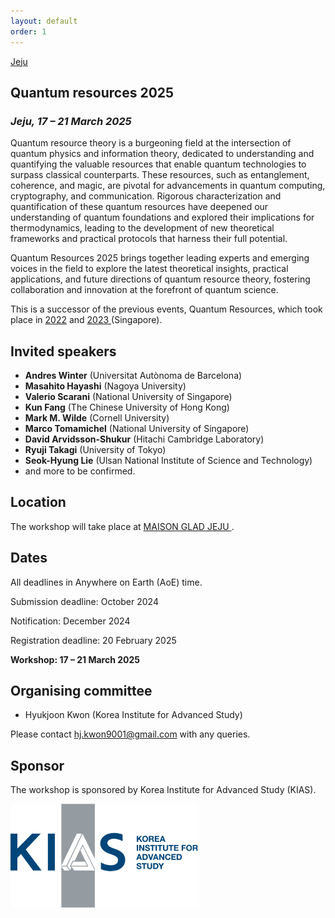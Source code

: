 ```yaml
---
layout: default
order: 1
---
```


[Jeju](/Jeju.jpeg)

## Quantum resources 2025
<h3 class="lessspace"><em>Jeju, 17 &ndash; 21 March 2025</em></h3>

Quantum resource theory is a burgeoning field at the intersection of quantum physics and information theory, dedicated to understanding and quantifying the valuable resources that enable quantum technologies to surpass classical counterparts. These resources, such as entanglement, coherence, and magic, are pivotal for advancements in quantum computing, cryptography, and communication. Rigorous characterization and quantification of these quantum resources have deepened our understanding of quantum foundations and explored their implications for thermodynamics, leading to the development of new theoretical frameworks and practical protocols that harness their full potential.

Quantum Resources 2025 brings together leading experts and emerging voices in the field to explore the latest theoretical insights, practical applications, and future directions of quantum resource theory, fostering collaboration and innovation at the forefront of quantum science.

This is a successor of the previous events, Quantum Resources, which took place in <a href = "https://2022.quantumresources.science">2022</a> and <a href = "https://2023.quantumresources.science"> 2023 </a> (Singapore).

## Invited speakers

* **Andres Winter** (Universitat Autònoma de Barcelona)
* **Masahito Hayashi** (Nagoya University)
* **Valerio Scarani** (National University of Singapore)
* **Kun Fang** (The Chinese University of Hong Kong)
* **Mark M. Wilde** (Cornell University)
* **Marco Tomamichel** (National University of Singapore)
* **David Arvidsson-Shukur** (Hitachi Cambridge Laboratory)
* **Ryuji Takagi** (University of Tokyo)
* **Seok-Hyung Lie** (Ulsan National Institute of Science and Technology)
* and more to be confirmed.

## Location

The workshop will take place at <a href="https://www.glad-hotels.com/maisongladjeju/index.do?locale=en">MAISON GLAD JEJU </a>.

## Dates

All deadlines in Anywhere on Earth (AoE) time.

Submission deadline: October 2024

Notification: December 2024

Registration deadline: 20 February 2025

**Workshop: 17 &ndash; 21 March 2025**


## Organising committee
* Hyukjoon Kwon (Korea Institute for Advanced Study)

Please contact <a href="mailto:hj.kwon9001@gmail.com">hj.kwon9001@gmail.com</a> with any queries.

## Sponsor
The workshop is sponsored by Korea Institute for Advanced Study (KIAS).

<a href="https://kias.re.kr"><img src="/kias-wordmask.png" width="300px" /></a>


